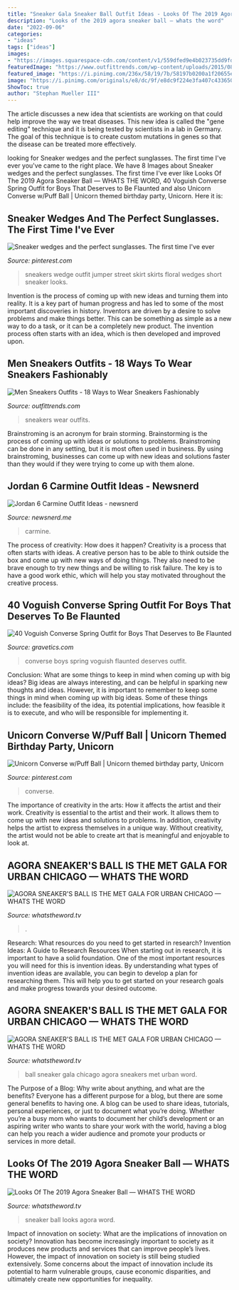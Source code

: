 ```yaml
---
title: "Sneaker Gala Sneaker Ball Outfit Ideas - Looks Of The 2019 Agora Sneaker Ball — Whats The Word"
description: "Looks of the 2019 agora sneaker ball — whats the word"
date: "2022-09-06"
categories:
- "ideas"
tags: ["ideas"]
images:
- "https://images.squarespace-cdn.com/content/v1/559dfed9e4b023735dd9fded/1530385671354-XTE2DTNI999SGXDBN6M2/ke17ZwdGBToddI8pDm48kLkXF2pIyv_F2eUT9F60jBl7gQa3H78H3Y0txjaiv_0fDoOvxcdMmMKkDsyUqMSsMWxHk725yiiHCCLfrh8O1z4YTzHvnKhyp6Da-NYroOW3ZGjoBKy3azqku80C789l0iyqMbMesKd95J-X4EagrgU9L3Sa3U8cogeb0tjXbfawd0urKshkc5MgdBeJmALQKw/IMG_1260.jpg"
featuredImage: "https://www.outfittrends.com/wp-content/uploads/2015/08/7132928933fe31d4efb07d637dda2ccd.jpg"
featured_image: "https://i.pinimg.com/236x/58/19/7b/58197b0200a1f20655eac36115f37077--sweater-and-shorts-short-skirts.jpg?nii=t"
image: "https://i.pinimg.com/originals/e8/dc/9f/e8dc9f224e3fa407c433650be98992ba.jpg"
ShowToc: true
author: "Stephan Mueller III"
---
```



The article discusses a new idea that scientists are working on that could help improve the way we treat diseases. This new idea is called the "gene editing" technique and it is being tested by scientists in a lab in Germany. The goal of this technique is to create custom mutations in genes so that the disease can be treated more effectively.

	

		
looking for Sneaker wedges and the perfect sunglasses. The first time I&#039;ve ever you've came to the right place. We have 8 Images about Sneaker wedges and the perfect sunglasses. The first time I&#039;ve ever like Looks Of The 2019 Agora Sneaker Ball — WHATS THE WORD, 40 Voguish Converse Spring Outfit for Boys That Deserves to Be Flaunted and also Unicorn Converse w/Puff Ball | Unicorn themed birthday party, Unicorn. Here it is:
		
    
## Sneaker Wedges And The Perfect Sunglasses. The First Time I&#039;ve Ever

<img loading=lazy src="https://i.pinimg.com/236x/58/19/7b/58197b0200a1f20655eac36115f37077--sweater-and-shorts-short-skirts.jpg?nii=t" onerror="this.onerror=null;this.src='https://tse1.mm.bing.net/th?id=OIP.5mxM5cjO-hkonlYnsaMXRQHaLH&amp;pid=15.1';" alt="Sneaker wedges and the perfect sunglasses. The first time I&#039;ve ever">

_Source: pinterest.com_

>sneakers wedge outfit jumper street skirt skirts floral wedges short sneaker looks. 

	

Invention is the process of coming up with new ideas and turning them into reality. It is a key part of human progress and has led to some of the most important discoveries in history. Inventors are driven by a desire to solve problems and make things better. This can be something as simple as a new way to do a task, or it can be a completely new product. The invention process often starts with an idea, which is then developed and improved upon.

    
## Men Sneakers Outfits - 18 Ways To Wear Sneakers Fashionably

<img loading=lazy src="https://www.outfittrends.com/wp-content/uploads/2015/08/7132928933fe31d4efb07d637dda2ccd.jpg" onerror="this.onerror=null;this.src='https://tse1.mm.bing.net/th?id=OIP.Uqb3RHaBBeVfNJeshN0raAHaNJ&amp;pid=15.1';" alt="Men Sneakers Outfits - 18 Ways to Wear Sneakers Fashionably">

_Source: outfittrends.com_

>sneakers wear outfits. 

	

Brainstroming is an acronym for brain storming. Brainstorming is the process of coming up with ideas or solutions to problems. Brainstroming can be done in any setting, but it is most often used in business. By using brainstroming, businesses can come up with new ideas and solutions faster than they would if they were trying to come up with them alone.

    
## Jordan 6 Carmine Outfit Ideas - Newsnerd

<img loading=lazy src="https://i.pinimg.com/originals/bc/10/07/bc1007081f2a4c1e41a4cee1abd13ce7.jpg" onerror="this.onerror=null;this.src='https://tse4.mm.bing.net/th?id=OIP.gVuy82UtpMlswybYrRKFbgHaHa&amp;pid=15.1';" alt="Jordan 6 Carmine Outfit Ideas - newsnerd">

_Source: newsnerd.me_

>carmine. 

	

The process of creativity: How does it happen?
Creativity is a process that often starts with ideas. A creative person has to be able to think outside the box and come up with new ways of doing things. They also need to be brave enough to try new things and be willing to risk failure. The key is to have a good work ethic, which will help you stay motivated throughout the creative process.

    
## 40 Voguish Converse Spring Outfit For Boys That Deserves To Be Flaunted

<img loading=lazy src="http://www.gravetics.com/wp-content/uploads/2017/06/Grey-T-Shirt-With-Capri-Converse.jpg" onerror="this.onerror=null;this.src='https://tse2.mm.bing.net/th?id=OIP.mw-rnl4k8Xg8a97p4NCTJQHaHa&amp;pid=15.1';" alt="40 Voguish Converse Spring Outfit for Boys That Deserves to Be Flaunted">

_Source: gravetics.com_

>converse boys spring voguish flaunted deserves outfit. 

	

Conclusion: What are some things to keep in mind when coming up with big ideas?
Big ideas are always interesting, and can be helpful in sparking new thoughts and ideas. However, it is important to remember to keep some things in mind when coming up with big ideas. Some of these things include: the feasibility of the idea, its potential implications, how feasible it is to execute, and who will be responsible for implementing it.

    
## Unicorn Converse W/Puff Ball | Unicorn Themed Birthday Party, Unicorn

<img loading=lazy src="https://i.pinimg.com/originals/e8/dc/9f/e8dc9f224e3fa407c433650be98992ba.jpg" onerror="this.onerror=null;this.src='https://tse3.mm.bing.net/th?id=OIP.ogQvI3sP8Hb3nX2KH9BYwwAAAA&amp;pid=15.1';" alt="Unicorn Converse w/Puff Ball | Unicorn themed birthday party, Unicorn">

_Source: pinterest.com_

>converse. 

	

The importance of creativity in the arts: How it affects the artist and their work.
Creativity is essential to the artist and their work. It allows them to come up with new ideas and solutions to problems. In addition, creativity helps the artist to express themselves in a unique way. Without creativity, the artist would not be able to create art that is meaningful and enjoyable to look at.

    
## AGORA SNEAKER&#039;S BALL IS THE MET GALA FOR URBAN CHICAGO — WHATS THE WORD

<img loading=lazy src="https://images.squarespace-cdn.com/content/v1/559dfed9e4b023735dd9fded/1530385744267-GZDU4BDI8O4I0EL40G6O/ke17ZwdGBToddI8pDm48kMXRibDYMhUiookWqwUxEZ97gQa3H78H3Y0txjaiv_0fDoOvxcdMmMKkDsyUqMSsMWxHk725yiiHCCLfrh8O1z4YTzHvnKhyp6Da-NYroOW3ZGjoBKy3azqku80C789l0luUmcNM2NMBIHLdYyXL-Jww_XBra4mrrAHD6FMA3bNKOBm5vyMDUBjVQdcIrt03OQ/IMG_1320.jpg" onerror="this.onerror=null;this.src='https://tse3.mm.bing.net/th?id=OIP.IRs6dJPYneBXxEbxg-0JPgHaLH&amp;pid=15.1';" alt="AGORA SNEAKER&#039;S BALL IS THE MET GALA FOR URBAN CHICAGO — WHATS THE WORD">

_Source: whatstheword.tv_

>. 

	

Research: What resources do you need to get started in research?
Invention Ideas: A Guide to Research Resources
When starting out in research, it is important to have a solid foundation. One of the most important resources you will need for this is invention ideas. By understanding what types of invention ideas are available, you can begin to develop a plan for researching them. This will help you to get started on your research goals and make progress towards your desired outcome.

    
## AGORA SNEAKER&#039;S BALL IS THE MET GALA FOR URBAN CHICAGO — WHATS THE WORD

<img loading=lazy src="https://images.squarespace-cdn.com/content/v1/559dfed9e4b023735dd9fded/1530385671354-XTE2DTNI999SGXDBN6M2/ke17ZwdGBToddI8pDm48kLkXF2pIyv_F2eUT9F60jBl7gQa3H78H3Y0txjaiv_0fDoOvxcdMmMKkDsyUqMSsMWxHk725yiiHCCLfrh8O1z4YTzHvnKhyp6Da-NYroOW3ZGjoBKy3azqku80C789l0iyqMbMesKd95J-X4EagrgU9L3Sa3U8cogeb0tjXbfawd0urKshkc5MgdBeJmALQKw/IMG_1260.jpg" onerror="this.onerror=null;this.src='https://tse3.mm.bing.net/th?id=OIP.AFpHXdabx46RfH-a0NEqNQHaE8&amp;pid=15.1';" alt="AGORA SNEAKER&#039;S BALL IS THE MET GALA FOR URBAN CHICAGO — WHATS THE WORD">

_Source: whatstheword.tv_

>ball sneaker gala chicago agora sneakers met urban word. 

	

The Purpose of a Blog: Why write about anything, and what are the benefits?
Everyone has a different purpose for a blog, but there are some general benefits to having one. A blog can be used to share ideas, tutorials, personal experiences, or just to document what you’re doing. Whether you’re a busy mom who wants to document her child’s development or an aspiring writer who wants to share your work with the world, having a blog can help you reach a wider audience and promote your products or services in more detail.

    
## Looks Of The 2019 Agora Sneaker Ball — WHATS THE WORD

<img loading=lazy src="https://images.squarespace-cdn.com/content/v1/559dfed9e4b023735dd9fded/1561344715265-8XF5I0U4ULU8TAK2EP8C/ke17ZwdGBToddI8pDm48kPdLq4Mngen2Go3Y47PUrrV7gQa3H78H3Y0txjaiv_0fDoOvxcdMmMKkDsyUqMSsMWxHk725yiiHCCLfrh8O1z5QHyNOqBUUEtDDsRWrJLTmS0k9nmfOWkBD2X4dgpGrpfWHG5ehXNYl404g9QmlgrKG0_TXXsU9FA6fUFZ6K5HW/IMG_0975.jpeg" onerror="this.onerror=null;this.src='https://tse2.mm.bing.net/th?id=OIP.JlHFBspO-cSFmwKVnxbUDgHaJP&amp;pid=15.1';" alt="Looks Of The 2019 Agora Sneaker Ball — WHATS THE WORD">

_Source: whatstheword.tv_

>sneaker ball looks agora word. 

	

Impact of innovation on society: What are the implications of innovation on society?
Innovation has become increasingly important to society as it produces new products and services that can improve people’s lives. However, the impact of innovation on society is still being studied extensively. Some concerns about the impact of innovation include its potential to harm vulnerable groups, cause economic disparities, and ultimately create new opportunities for inequality.

